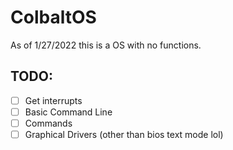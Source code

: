 # ColbaltOS
As of 1/27/2022 this is a OS with no functions.

## TODO:

 - [ ] Get interrupts
 - [ ] Basic Command Line
 - [ ] Commands
 - [ ] Graphical Drivers (other than bios text mode lol)
